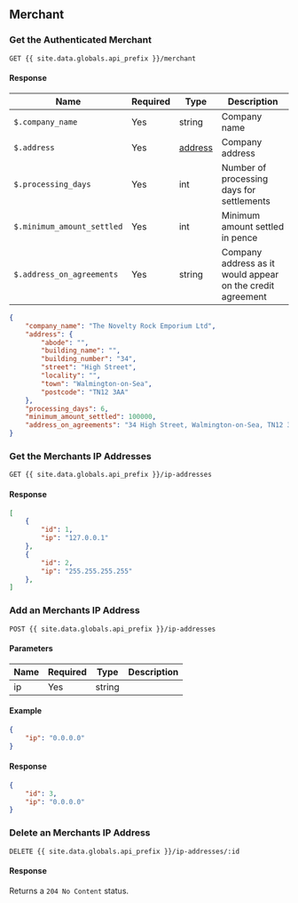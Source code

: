## Merchant

### Get the Authenticated Merchant

```
GET {{ site.data.globals.api_prefix }}/merchant
```

#### Response

Name | Required | Type | Description
--- | --- | --- | ---
`$.company_name` | Yes | string | Company name
`$.address` | Yes | [address](#address) | Company address
`$.processing_days` | Yes | int | Number of processing days for settlements
`$.minimum_amount_settled` | Yes | int | Minimum amount settled in pence
`$.address_on_agreements` | Yes | string | Company address as it would appear on the credit agreement

```json
{
    "company_name": "The Novelty Rock Emporium Ltd",
    "address": {
        "abode": "",
        "building_name": "",
        "building_number": "34",
        "street": "High Street",
        "locality": "",
        "town": "Walmington-on-Sea",
        "postcode": "TN12 3AA"
    },
    "processing_days": 6,
    "minimum_amount_settled": 100000,
    "address_on_agreements": "34 High Street, Walmington-on-Sea, TN12 3AA"
}
```

### Get the Merchants IP Addresses

```
GET {{ site.data.globals.api_prefix }}/ip-addresses
```

#### Response

```json
[
    {
        "id": 1,
        "ip": "127.0.0.1"
    },
    {
        "id": 2,
        "ip": "255.255.255.255"
    },
]
```

### Add an Merchants IP Address

```
POST {{ site.data.globals.api_prefix }}/ip-addresses
```

#### Parameters

Name | Required | Type | Description
--- | --- | --- | ---
ip | Yes | string

#### Example

```json
{
    "ip": "0.0.0.0"
}
```

#### Response

```json
{
    "id": 3,
    "ip": "0.0.0.0"
}
```

### Delete an Merchants IP Address

```
DELETE {{ site.data.globals.api_prefix }}/ip-addresses/:id
```

#### Response

Returns a `204 No Content` status.
